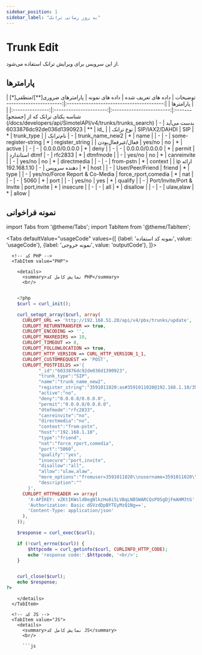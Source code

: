 ```yaml
---
sidebar_position: 1
sidebar_label: "به روز رسانی ترانک"
---
```

<head>
  <title>به روز رسانی ترانک | مستندات سیموتل </title>
</head>

# Trunk Edit

از این سرویس برای ویرایش ترانک استفاده می‌شود.

## پارامتر‌ها
<div class="custom-table">
|                  توضیحات                 |       داده های تعریف شده       |      داده های نمونه      | پارامترهای ضروری[**]/منطقی[*] |    پارامترها    |
|:----------------------------------------:|:------------------------------:|:------------------------:|:----------------------:|:---------------:|
| شناسه یکتای ترانک که از [جستجو](/docs/developers/api/SimotelAPI/v4/trunks/trunks_search) بدست می‌آید |                -               | 6033876dc92de036d1390923 |           **           |       id_       |
|                 نوع ترانک                |         SIP/IAX2/DAHDI         |            SIP           |            *           |    trunk_type   |
|                 نام‌ترانک                 |                -               |      trunk_name_new2     |            *           |       name      |
|                     -                    |                -               |   some-register-string   |            *           | register_string |
|             فعال/غیرفعال‌بودن             |             yes/no             |            no            |            *           |      active     |
|                     -                    |                -               |      0.0.0.0/0.0.0.0     |            *           |       deny      |
|                     -                    |                -               |      0.0.0.0/0.0.0.0     |            *           |      permit     |
|              استاندارد dtmf              |                -               |          rfc2833         |            *           |     dtmfmode    |
|                     -                    |             yes/no             |            no            |            *           |   canreinvite   |
|                     -                    |             yes/no             |            no            |            *           |   directmedia   |
|                     -                    |                -               |         from-pstn        |            *           |     context     |
|           ip ارائه دهنده سرویس           |                -               |       192.168.1.10       |            *           |       host      |
|                     -                    |        User/Peer/Friend        |          friend          |            *           |       type      |
|                     -                    | yes/no/Force Report & Co-Media |    force_rport,comedia   |            *           |       nat       |
|                     -                    |                -               |           5060           |            *           |       port      |
|                     -                    |             yes/no             |            yes           |            *           |     qualify     |
|                     -                    |    Port/Invite/Port & Invite   |        port,invite       |            *           |     insecure    |
|                     -                    |                -               |            all           |            *           |     disallow    |
|                     -                    |                -               |         ulaw,alaw        |            *           |      allow      |

</div>

## نمونه فراخوانی

<!--  -->

import Tabs from '@theme/Tabs';
import TabItem from '@theme/TabItem';

<Tabs
  defaultValue="usageCode"
  values={[
    {label: 'نمونه کد استفاده', value: 'usageCode'},
    {label: 'نمونه خروجی', value: 'outputCode'},
  ]}>

  <!-- تب نمونه کد استفاده -->
  <TabItem value="usageCode">
    <Tabs
      defaultValue="PHP"
      values={[
        {label: 'PHP', value: 'PHP'},
        {label: 'JS', value: 'JS'},
        {label: 'Curl', value: 'Curl'},
      ]}>

      <!-- کد PHP -->
      <TabItem value="PHP">
	  
        <details>
          <summary>نمایش کامل کد PHP</summary>
          <br/>

```php

	<?php
	$curl = curl_init();

	curl_setopt_array($curl, array(
	  CURLOPT_URL => 'http://192.168.51.20/api/v4/pbx/trunks/update',
	  CURLOPT_RETURNTRANSFER => true,
	  CURLOPT_ENCODING => '',
	  CURLOPT_MAXREDIRS => 10,
	  CURLOPT_TIMEOUT => 0,
	  CURLOPT_FOLLOWLOCATION => true,
	  CURLOPT_HTTP_VERSION => CURL_HTTP_VERSION_1_1,
	  CURLOPT_CUSTOMREQUEST => 'POST',
	  CURLOPT_POSTFIELDS =>'{
			"_id":"6033876dc92de036d1390923",
			"trunk_type":"SIP",
			"name":"trunk_name_new2",
			"register_string":"3591011020:as#3591011020@192.168.1.10/3591011020\\t",
			"active":"no",
			"deny":"0.0.0.0/0.0.0.0",
			"permit":"0.0.0.0/0.0.0.0",
			"dtmfmode":"rfc2833",
			"canreinvite":"no",
			"directmedia":"no",
			"context":"from-pstn",
			"host":"192.168.1.10",
			"type":"friend",
			"nat":"force_rport,comedia",
			"port":"5060",
			"qualify":"yes",
			"insecure":"port,invite",
			"disallow":"all",
			"allow":"ulaw,alaw",
			"more_options":"fromuser=3591011020\\nusername=3591011020\\nsecret=as#3591011020",
			"description":""
		}',
	  CURLOPT_HTTPHEADER => array(
		'X-APIKEY: vZKtIKWsld0egNlkzHo8i5LVBqLNBSWARCQsPOSgDjFmAHM3tG',
		'Authorization: Basic dGVzdDpBYTEyMzQ1Ng==',
		'Content-Type: application/json'
	  ),
	));

	$response = curl_exec($curl);

	if (!curl_errno($curl)) {
		$httpcode = curl_getinfo($curl, CURLINFO_HTTP_CODE);
		echo 'response code:'.$httpcode, '<br/>';
	}


	curl_close($curl);
	echo $response;
?>
```

        </details>
      </TabItem>

      <!-- کد JS -->
      <TabItem value="JS">
        <details>
          <summary>نمایش کامل کد JS</summary>
          <br/>

          ```js

<html>
			<head>
				<script src="https://ajax.googleapis.com/ajax/libs/jquery/3.5.1/jquery.min.js"></script>
			</head>
		<body>
			<script>
				var settings = {
				  "url": "http://192.168.51.20/api/v4/pbx/trunks/update",
				  "method": "POST",
				  "timeout": 0,
				  "headers": {
					"X-APIKEY": "vZKtIKWsld0egNlkzHo8i5LVBqLNBSWARCQsPOSgDjFmAHM3tG",
					"Authorization": "Basic dGVzdDpBYTEyMzQ1Ng==",
					"Content-Type": "application/json"
				  },
				  "data": JSON.stringify({
					  "_id": "6033876dc92de036d1390923",
					  "trunk_type": "SIP",
					  "name": "trunk_name_new2",
					  "register_string": "3591011020:as#3591011020@192.168.1.10/3591011020\t",
					  "active": "no",
					  "deny": "0.0.0.0/0.0.0.0",
					  "permit": "0.0.0.0/0.0.0.0",
					  "dtmfmode": "rfc2833",
					  "canreinvite": "no",
					  "directmedia": "no",
					  "context": "from-pstn",
					  "host": "192.168.1.10",
					  "type": "friend",
					  "nat": "force_rport,comedia",
					  "port": "5060",
					  "qualify": "yes",
					  "insecure": "port,invite",
					  "disallow": "all",
					  "allow": "ulaw,alaw",
					  "more_options": "fromuser=3591011020\nusername=3591011020\nsecret=as#3591011020",
					  "description": ""
				}),
				};




					$.ajax(settings).always(function (jqXHR) {
						console.log("response code: " + jqXHR.status + " " + jqXHR.statusText);
						console.log("response body: " + jqXHR.responseText);
					});
			</script>
		</body>
	</html>
          ```

        </details>
      </TabItem>

      <TabItem value="Curl">
        <details>
          <summary>نمایش کامل کد Curl</summary>
          <br/>

          ```bash

			curl --location --request POST 'http://192.168.51.20/api/v4/pbx/trunks/update' \
			--header 'X-APIKEY: vZKtIKWsld0egNlkzHo8i5LVBqLNBSWARCQsPOSgDjFmAHM3tG' \
			--header 'Authorization: Basic dGVzdDpBYTEyMzQ1Ng==' \
			--header 'Content-Type: application/json' \
			--data-raw '{
				"_id":"6033876dc92de036d1390923",
				"trunk_type":"SIP",
				"name":"trunk_name_new",
				"register_string":"3591011020:as#3591011020@192.168.1.10/3591011020\t",
				"active":"no",
				"deny":"0.0.0.0/0.0.0.0",
				"permit":"0.0.0.0/0.0.0.0",
				"dtmfmode":"rfc2833",
				"canreinvite":"no",
				"directmedia":"no",
				"context":"from-pstn",
				"host":"192.168.1.10",
				"type":"friend",
				"nat":"force_rport,comedia",
				"port":"5060",
				"qualify":"yes",
				"insecure":"port,invite",
				"disallow":"all",
				"allow":"ulaw,alaw",
				"more_options":"fromuser=3591011020\nusername=3591011020\nsecret=as#3591011020",
				"description":""
			}'

          ```

        </details>
      </TabItem>

    </Tabs>
  </TabItem>

  <TabItem value="outputCode">

      ```shell

		{
			"success": 1,
			"message": "Requested operation is done successfully",
			"data": ""
		}

      ```
  </TabItem>

</Tabs>

